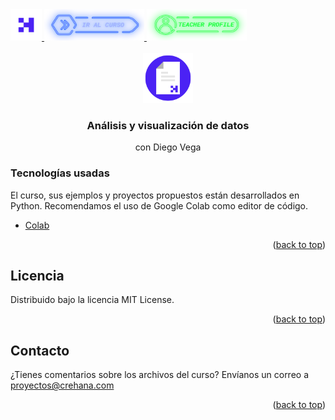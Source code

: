 <div id="top">
  <a href="https://www.crehana.com">
    <img src="images/logo.png" alt="Logo" width="50" height="50">
  </a>
  <a href="https://www.crehana.com/clases/v2/18086/detalle/">
    <img src="images/curso.png" alt="Logo" width="160" height="50">
  </a>
  <a href="https://www.linkedin.com/in/dvegandrade/">
    <img src="images/teacher.png" alt="Logo" width="160" height="50">
  </a>
</div>
<!-- PROJECT LOGO -->
<br />
<div align="center">
  <a href="https://github.com/crehana-studentxp/python_analisis_y_visualizacion_de_datos-Diego_Vega">
    <img src="images/project.png" alt="Logo" width="80" height="80">
  </a>
  <h3 align="center">Análisis y visualización de datos</h3>
  <p align="center">con Diego Vega</h3>
</div>

### Tecnologías usadas

El curso, sus ejemplos y proyectos propuestos están desarrollados en Python.
Recomendamos el uso de Google Colab como editor de código.
* [Colab](https://colab.research.google.com/)

<p align="right">(<a href="#top">back to top</a>)</p>

<!-- LICENSE -->
## Licencia

Distribuido bajo la licencia MIT License.

<p align="right">(<a href="#top">back to top</a>)</p>

<!-- CONTACT -->
## Contacto

¿Tienes comentarios sobre los archivos del curso? Envíanos un correo a proyectos@crehana.com

<p align="right">(<a href="#top">back to top</a>)</p>
